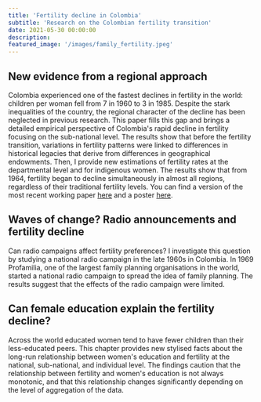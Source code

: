 ```yaml
---
title: 'Fertility decline in Colombia'
subtitle: 'Research on the Colombian fertility transition'
date: 2021-05-30 00:00:00
description:
featured_image: '/images/family_fertility.jpeg'
---
```


##  New evidence from a regional approach
Colombia experienced one of the fastest declines in fertility in the world: children per woman fell from 7 in 1960 to 3 in 1985. Despite the stark inequalities of the country, the regional character of the decline has been neglected in previous research. This paper fills this gap and brings a detailed empirical perspective of Colombia's rapid decline in fertility focusing on the sub-national level. The results show that before the fertility transition, variations in fertility patterns were linked to differences in historical legacies that derive from differences in geographical endowments. Then, I provide new estimations of fertility rates at the departmental level and for indigenous women. The results show that from 1964, fertility began to decline simultaneously in almost all regions, regardless of their traditional fertility levels. You can find a version of the most recent working paper [here](https://repositorio.banrep.gov.co/bitstream/handle/20.500.12134/10696/CHE_60.pdf) and a poster [here](https://www.dropbox.com/s/nbas4cp8z6zm2kq/Poster_YDC.pdf?dl=0).

## Waves of change? Radio announcements and fertility decline
Can radio campaigns affect fertility preferences? I investigate this question by studying a national radio campaign in the late 1960s in Colombia. In 1969 Profamilia, one of the largest family planning organisations in the world, started a national radio campaign to spread the idea of family planning. The results suggest that the effects of the radio campaign were limited. 

## Can female education explain the fertility decline?
Across the world educated women tend to have fewer children than their less-educated peers. This chapter provides new stylised facts about the long-run relationship between women's education and fertility at the national, sub-national, and individual level. The findings caution that the relationship between fertility and women's education is not always monotonic, and that this relationship changes significantly depending on the level of aggregation of the data.

